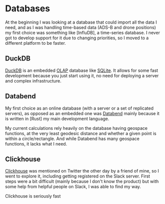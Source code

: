# Databases

At the beginning I was looking at a database that could import all the data I need, and as I was handling time-based
data (ADS-B and drone positions) my first choice was something like [InfluDB], a time-series database. I never got to
develop support for it due to changing priorities, so I moved to a different platform to be faster.

## DuckDB

[DuckDB] is an embedded [OLAP] database like [SQLite]. It allows for some fast development because you just start using
it, no need for deploying a server and complex infrastructure.

## Databend

My first choice as an online database (with a server or a set of replicated servers), as opposed as an embedded one was
[Databend] mainly because it is written in [Rust] my main development language.

My current calculations rely heavily on the database having geospace functions, at the very least geodesic distance and
whether a given point is within a circle/rectangle. And while Databend has many geospace functions, it lacks what I
need.

## Clickhouse

[Clickhouse] was mentioned on Twitter the other day by a friend of mine, so I went to explore it, including getting
registered on the Slack server. First steps were a bit difficult (mainly because I don't know the product) but with
some help from helpful people on Slack, I was able to find my way.

Clickhouse is seriously fast

##        

[Clickhouse]: https://clickhouse.com/

[Databend]: https://www.databend.com/

[DuckDB]: https://duckdb.org/

[OLAP]: https://en.wikipedia.org/wiki/Online_analytical_processing

[SQLite]: https://sqlite.org/


